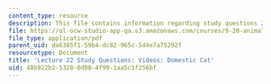 ```yaml
---
content_type: resource
description: This file contains information regarding study questions 22.
file: https://ol-ocw-studio-app-qa.s3.amazonaws.com/courses/9-20-animal-behavior-fall-2013/48b922b253280d084f991aa5c1f256bf_MIT9_20F13_L22_Qs.pdf
file_type: application/pdf
parent_uid: da6385f1-59b4-dc82-965c-5d4e7a75292f
resourcetype: Document
title: 'Lecture 22 Study Questions: Videos: Domestic Cat'
uid: 48b922b2-5328-0d08-4f99-1aa5c1f256bf
---
```

